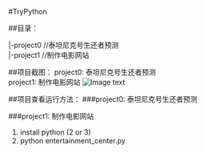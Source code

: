 #TryPython

##目录：

> 
|-project0     //泰坦尼克号生还者预测   
|-project1     //制作电影网站      

##项目截图：
project0: 泰坦尼克号生还者预测  
project1: 制作电影网站
![Image text](https://raw.github.com/lizwangying/TryPython/master/TryPython/screen_shots/test.jpg)

##项目查看运行方法：
###project0: 泰坦尼克号生还者预测 

###project1: 制作电影网站
1. install python (2 or 3)
2. python entertainment_center.py